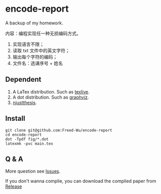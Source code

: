 encode-report
=============

A backup of my homework.

内容：编程实现任一种无损编码方式。
1.  实现语言不限；
2.  读取 txt 文件中的英文字符；
3.  输出每个字符的编码；
4.  文件名：选课序号 + 姓名

Dependent
---------

1.  A LaTex distribution. Such as [texlive].
2.  A dot distribution. Such as [graphviz].
3.  [njustthesis].

Install
-------

``` {.zsh}
git clone git@github.com:Freed-Wu/encode-report
cd encode-report
dot -Tpdf fig/*.dot
latexmk -pvc main.tex
```

Q & A
-----

More question see [Issues].

If you don't wanna complie, you can download the complied paper from
[Release]

  [texlive]: https://github.com/TeX-Live/texlive-source
  [graphviz]: https://gitlab.com/graphviz/graphviz
  [njustthesis]: https://github.com/Freed-Wu/njustthesis
  [Issues]: https://github.com/Freed-Wu/encode-report/issues
  [Release]: https://github.com/Freed-Wu/encode-report/releases/
